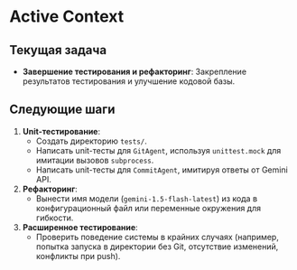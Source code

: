 # Active Context

## Текущая задача

- **Завершение тестирования и рефакторинг**: Закрепление результатов тестирования и улучшение кодовой базы.

## Следующие шаги

1.  **Unit-тестирование**:
    - Создать директорию `tests/`.
    - Написать unit-тесты для `GitAgent`, используя `unittest.mock` для имитации вызовов `subprocess`.
    - Написать unit-тесты для `CommitAgent`, имитируя ответы от Gemini API.
2.  **Рефакторинг**:
    - Вынести имя модели (`gemini-1.5-flash-latest`) из кода в конфигурационный файл или переменные окружения для гибкости.
3.  **Расширенное тестирование**:
    - Проверить поведение системы в крайних случаях (например, попытка запуска в директории без Git, отсутствие изменений, конфликты при push).
